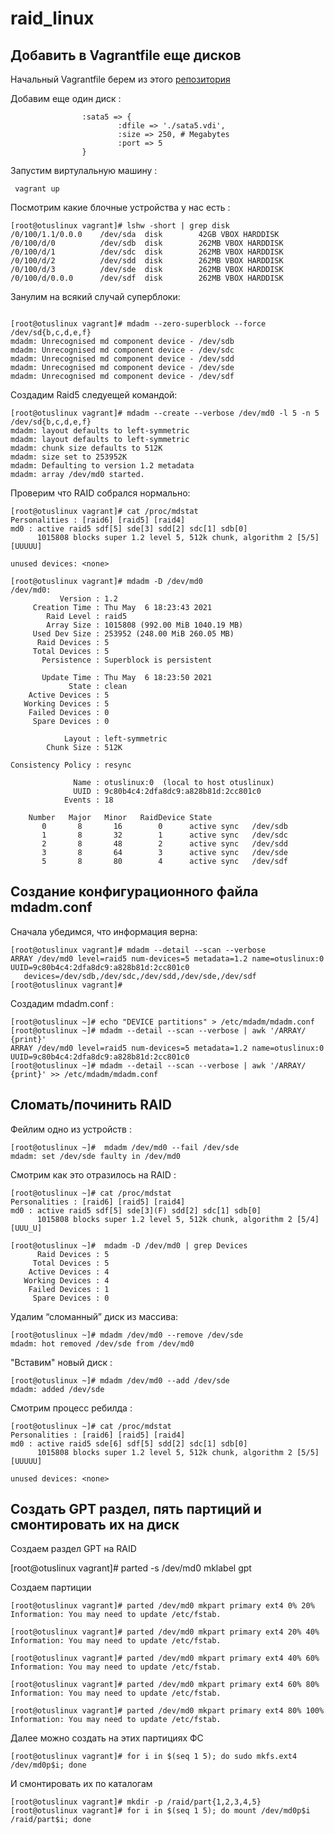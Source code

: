 # raid_linux

## Добавить в Vagrantfile еще дисков

Начальный Vagrantfile берем из этого [репозитория](https://github.com/erlong15/otus-linux)  

Добавим еще один диск :

```Vagrantfile
                :sata5 => {
                        :dfile => './sata5.vdi',
                        :size => 250, # Megabytes
                        :port => 5
                }
```

Запустим виртулальную машину : 

```
 vagrant up
```

Посмотрим какие блочные устройства у нас есть :

```console
[root@otuslinux vagrant]# lshw -short | grep disk
/0/100/1.1/0.0.0    /dev/sda  disk        42GB VBOX HARDDISK
/0/100/d/0          /dev/sdb  disk        262MB VBOX HARDDISK
/0/100/d/1          /dev/sdc  disk        262MB VBOX HARDDISK
/0/100/d/2          /dev/sdd  disk        262MB VBOX HARDDISK
/0/100/d/3          /dev/sde  disk        262MB VBOX HARDDISK
/0/100/d/0.0.0      /dev/sdf  disk        262MB VBOX HARDDISK
```

Занулим на всякий случай суперблоки:

```console

[root@otuslinux vagrant]# mdadm --zero-superblock --force /dev/sd{b,c,d,e,f}
mdadm: Unrecognised md component device - /dev/sdb
mdadm: Unrecognised md component device - /dev/sdc
mdadm: Unrecognised md component device - /dev/sdd
mdadm: Unrecognised md component device - /dev/sde
mdadm: Unrecognised md component device - /dev/sdf

```
Создадим Raid5 следуещей командой: 

```console
[root@otuslinux vagrant]# mdadm --create --verbose /dev/md0 -l 5 -n 5 /dev/sd{b,c,d,e,f}
mdadm: layout defaults to left-symmetric
mdadm: layout defaults to left-symmetric
mdadm: chunk size defaults to 512K
mdadm: size set to 253952K
mdadm: Defaulting to version 1.2 metadata
mdadm: array /dev/md0 started.
```

Проверим что RAID собрался нормально:

```console
[root@otuslinux vagrant]# cat /proc/mdstat
Personalities : [raid6] [raid5] [raid4] 
md0 : active raid5 sdf[5] sde[3] sdd[2] sdc[1] sdb[0]
      1015808 blocks super 1.2 level 5, 512k chunk, algorithm 2 [5/5] [UUUUU]
      
unused devices: <none>
```

```console
[root@otuslinux vagrant]# mdadm -D /dev/md0
/dev/md0:
           Version : 1.2
     Creation Time : Thu May  6 18:23:43 2021
        Raid Level : raid5
        Array Size : 1015808 (992.00 MiB 1040.19 MB)
     Used Dev Size : 253952 (248.00 MiB 260.05 MB)
      Raid Devices : 5
     Total Devices : 5
       Persistence : Superblock is persistent

       Update Time : Thu May  6 18:23:50 2021
             State : clean 
    Active Devices : 5
   Working Devices : 5
    Failed Devices : 0
     Spare Devices : 0

            Layout : left-symmetric
        Chunk Size : 512K

Consistency Policy : resync

              Name : otuslinux:0  (local to host otuslinux)
              UUID : 9c80b4c4:2dfa8dc9:a828b81d:2cc801c0
            Events : 18

    Number   Major   Minor   RaidDevice State
       0       8       16        0      active sync   /dev/sdb
       1       8       32        1      active sync   /dev/sdc
       2       8       48        2      active sync   /dev/sdd
       3       8       64        3      active sync   /dev/sde
       5       8       80        4      active sync   /dev/sdf
```

## Создание конфигурационного файла mdadm.conf

Сначала убедимся, что информация верна:

```console
[root@otuslinux vagrant]# mdadm --detail --scan --verbose
ARRAY /dev/md0 level=raid5 num-devices=5 metadata=1.2 name=otuslinux:0 UUID=9c80b4c4:2dfa8dc9:a828b81d:2cc801c0
   devices=/dev/sdb,/dev/sdc,/dev/sdd,/dev/sde,/dev/sdf
[root@otuslinux vagrant]# 

```

Создадим mdadm.conf : 

```console
[root@otuslinux ~]# echo "DEVICE partitions" > /etc/mdadm/mdadm.conf
[root@otuslinux ~]# mdadm --detail --scan --verbose | awk '/ARRAY/ {print}'
ARRAY /dev/md0 level=raid5 num-devices=5 metadata=1.2 name=otuslinux:0 UUID=9c80b4c4:2dfa8dc9:a828b81d:2cc801c0
[root@otuslinux ~]# mdadm --detail --scan --verbose | awk '/ARRAY/ {print}' >> /etc/mdadm/mdadm.conf
```

## Сломать/починить RAID

Фейлим одно из устройств :

```console
[root@otuslinux ~]#  mdadm /dev/md0 --fail /dev/sde
mdadm: set /dev/sde faulty in /dev/md0
```

Cмотрим как это отразилось на RAID :

```console
[root@otuslinux ~]# cat /proc/mdstat
Personalities : [raid6] [raid5] [raid4] 
md0 : active raid5 sdf[5] sde[3](F) sdd[2] sdc[1] sdb[0]
      1015808 blocks super 1.2 level 5, 512k chunk, algorithm 2 [5/4] [UUU_U]

[root@otuslinux ~]#  mdadm -D /dev/md0 | grep Devices
      Raid Devices : 5
     Total Devices : 5
    Active Devices : 4
   Working Devices : 4
    Failed Devices : 1
     Spare Devices : 0
```

Удалим “сломанный” диск из массива:

```console
[root@otuslinux ~]# mdadm /dev/md0 --remove /dev/sde
mdadm: hot removed /dev/sde from /dev/md0
```

"Вставим" новый диск :

```console
[root@otuslinux ~]# mdadm /dev/md0 --add /dev/sde
mdadm: added /dev/sde
``` 

Смотрим процесс ребилда :

```console
[root@otuslinux ~]# cat /proc/mdstat
Personalities : [raid6] [raid5] [raid4] 
md0 : active raid5 sde[6] sdf[5] sdd[2] sdc[1] sdb[0]
      1015808 blocks super 1.2 level 5, 512k chunk, algorithm 2 [5/5] [UUUUU]
      
unused devices: <none>
```

## Создать GPT раздел, пять партиций и смонтировать их на диск

Создаем раздел GPT на RAID

[root@otuslinux vagrant]#  parted -s /dev/md0 mklabel gpt

Создаем партиции

```console
[root@otuslinux vagrant]# parted /dev/md0 mkpart primary ext4 0% 20%
Information: You may need to update /etc/fstab.

[root@otuslinux vagrant]# parted /dev/md0 mkpart primary ext4 20% 40%     
Information: You may need to update /etc/fstab.

[root@otuslinux vagrant]# parted /dev/md0 mkpart primary ext4 40% 60%     
Information: You may need to update /etc/fstab.

[root@otuslinux vagrant]# parted /dev/md0 mkpart primary ext4 60% 80%     
Information: You may need to update /etc/fstab.

[root@otuslinux vagrant]# parted /dev/md0 mkpart primary ext4 80% 100%    
Information: You may need to update /etc/fstab.
```

Далее можно создать на этих партициях ФС

```console
[root@otuslinux vagrant]# for i in $(seq 1 5); do sudo mkfs.ext4 /dev/md0p$i; done
```

И смонтировать их по каталогам


```console 
[root@otuslinux vagrant]# mkdir -p /raid/part{1,2,3,4,5}
[root@otuslinux vagrant]# for i in $(seq 1 5); do mount /dev/md0p$i /raid/part$i; done
```
